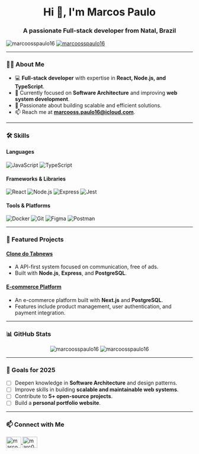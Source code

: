 <h1 align="center">Hi 👋, I'm Marcos Paulo</h1>
<h3 align="center">A passionate Full-stack developer from Natal, Brazil</h3>

<p align="left"> 
  <img src="https://komarev.com/ghpvc/?username=marcoosspaulo16&label=Profile%20views&color=0e75b6&style=flat" alt="marcoosspaulo16" /> 
  <a href="https://github.com/ryo-ma/github-profile-trophy">
    <img src="https://github-profile-trophy.vercel.app/?username=marcoosspaulo16&theme=onedark" alt="marcoosspaulo16" />
  </a>
</p>

---

### 👨‍💻 About Me
- 💻 **Full-stack developer** with expertise in **React, Node.js, and TypeScript**.
- 🌱 Currently focused on **Software Architecture** and improving **web system development**.
- 🚀 Passionate about building scalable and efficient solutions.
- 📫 Reach me at **marcooss.paulo16@icloud.com**.

---

### 🛠️ Skills
#### Languages
![JavaScript](https://img.shields.io/badge/-JavaScript-F7DF1E?logo=javascript&logoColor=black)
![TypeScript](https://img.shields.io/badge/-TypeScript-3178C6?logo=typescript&logoColor=white)

#### Frameworks & Libraries
![React](https://img.shields.io/badge/-React-61DAFB?logo=react&logoColor=black)
![Node.js](https://img.shields.io/badge/-Node.js-339933?logo=node.js&logoColor=white)
![Express](https://img.shields.io/badge/-Express-000000?logo=express&logoColor=white)
![Jest](https://img.shields.io/badge/-Jest-C21325?logo=jest&logoColor=white)

#### Tools & Platforms
![Docker](https://img.shields.io/badge/-Docker-2496ED?logo=docker&logoColor=white)
![Git](https://img.shields.io/badge/-Git-F05032?logo=git&logoColor=white)
![Figma](https://img.shields.io/badge/-Figma-F24E1E?logo=figma&logoColor=white)
![Postman](https://img.shields.io/badge/-Postman-FF6C37?logo=postman&logoColor=white)

---

### 🚀 Featured Projects
#### [Clone do Tabnews](https://github.com/marcoosspaulo16/clone-tabnews)
- A API-first system focused on communication, free of ads.
- Built with **Node.js**, **Express**, and **PostgreSQL**.

#### [E-commerce Platform](https://github.com/marcoosspaulo16/ecommerce)
- An e-commerce platform built with **Next.js** and **PostgreSQL**.
- Features include product management, user authentication, and payment integration.

---

### 📊 GitHub Stats
<p align="center">
  <img src="https://github-readme-stats.vercel.app/api?username=marcoosspaulo16&show_icons=true&theme=radical" alt="marcoosspaulo16" />
  <img src="https://github-readme-stats.vercel.app/api/top-langs/?username=marcoosspaulo16&layout=compact&theme=radical" alt="marcoosspaulo16" />
</p>

---

### 🌟 Goals for 2025
- [ ] Deepen knowledge in **Software Architecture** and design patterns.
- [ ] Improve skills in building **scalable and maintainable web systems**.
- [ ] Contribute to **5+ open-source projects**.
- [ ] Build a **personal portfolio website**.

---

### 📫 Connect with Me
<p align="left">
  <a href="https://linkedin.com/in/marcos-paulo-12766621a" target="blank">
    <img align="center" src="https://raw.githubusercontent.com/rahuldkjain/github-profile-readme-generator/master/src/images/icons/Social/linked-in-alt.svg" alt="marcos-paulo-12766621a" height="30" width="40" />
  </a>
  <a href="https://instagram.com/marc0s.plima" target="blank">
    <img align="center" src="https://raw.githubusercontent.com/rahuldkjain/github-profile-readme-generator/master/src/images/icons/Social/instagram.svg" alt="marc0s.plima" height="30" width="40" />
  </a>
</p>

